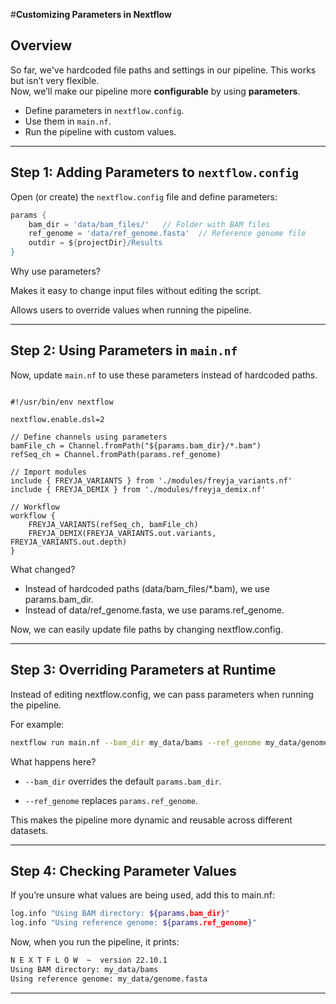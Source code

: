 
#**Customizing Parameters in Nextflow**

## **Overview**
So far, we've hardcoded file paths and settings in our pipeline. This works but isn’t very flexible.  
Now, we’ll make our pipeline more **configurable** by using **parameters**.  

- Define parameters in `nextflow.config`.  
- Use them in `main.nf`.  
- Run the pipeline with custom values.  

---

## **Step 1: Adding Parameters to `nextflow.config`**
Open (or create) the `nextflow.config` file and define parameters:  

```groovy
params {
    bam_dir = 'data/bam_files/'   // Folder with BAM files
    ref_genome = 'data/ref_genome.fasta'  // Reference genome file
    outdir = ${projectDir}/Results
}
```

Why use parameters?

Makes it easy to change input files without editing the script.

Allows users to override values when running the pipeline.

---

## **Step 2: Using Parameters in `main.nf`**
Now, update `main.nf` to use these parameters instead of hardcoded paths.

```nextflow

#!/usr/bin/env nextflow

nextflow.enable.dsl=2

// Define channels using parameters
bamFile_ch = Channel.fromPath("${params.bam_dir}/*.bam")
refSeq_ch = Channel.fromPath(params.ref_genome)

// Import modules
include { FREYJA_VARIANTS } from './modules/freyja_variants.nf'
include { FREYJA_DEMIX } from './modules/freyja_demix.nf'

// Workflow
workflow {
    FREYJA_VARIANTS(refSeq_ch, bamFile_ch)
    FREYJA_DEMIX(FREYJA_VARIANTS.out.variants, FREYJA_VARIANTS.out.depth)
}
```

What changed?

- Instead of hardcoded paths (data/bam_files/*.bam), we use params.bam_dir.
- Instead of data/ref_genome.fasta, we use params.ref_genome.

Now, we can easily update file paths by changing nextflow.config.


---

## **Step 3: Overriding Parameters at Runtime**
Instead of editing nextflow.config, we can pass parameters when running the pipeline.

For example:

```bash
nextflow run main.nf --bam_dir my_data/bams --ref_genome my_data/genome.fasta --outdir my_results
```
What happens here?

- `--bam_dir` overrides the default `params.bam_dir`.

- `--ref_genome` replaces `params.ref_genome`.

This makes the pipeline more dynamic and reusable across different datasets.

---

## **Step 4: Checking Parameter Values**
If you’re unsure what values are being used, add this to main.nf:

```bash
log.info "Using BAM directory: ${params.bam_dir}"
log.info "Using reference genome: ${params.ref_genome}"
```

Now, when you run the pipeline, it prints:

```bash
N E X T F L O W  ~  version 22.10.1
Using BAM directory: my_data/bams
Using reference genome: my_data/genome.fasta
```

---